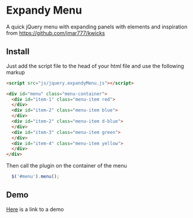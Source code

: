 # Expandy Menu
A quick jQuery menu with expanding panels with elements and inspiration from https://github.com/jmar777/kwicks

## Install 

Just add the script file to the head of your html file and use the following markup

```html
<script src="js/jquery.expandyMenu.js"></script>

<div id="menu" class="menu-container">
  <div id="item-1" class="menu-item red">
  </div>
  <div id="item-2" class="menu-item blue">
  </div>
  <div id="item-2" class="menu-item d-blue">
  </div>
  <div id="item-3" class="menu-item green">
  </div>
  <div id="item-4" class="menu-item yellow">
  </div>
</div>
```

Then call the plugin on the container of the menu

```js
  $('#menu').menu();
```


## Demo 
[Here](http://codepen.io/Chilledson/pen/gwPZPm) is a link to a demo 


